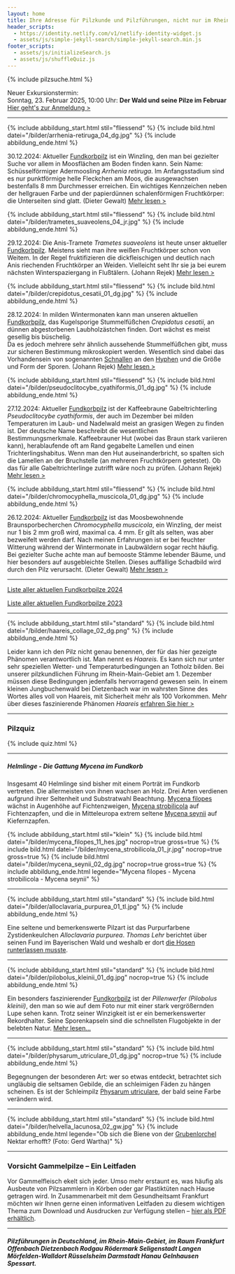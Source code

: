 ```yaml
---
layout: home
title: Ihre Adresse für Pilzkunde und Pilzführungen, nicht nur im Rhein-Main-Gebiet
header_scripts:
  - https://identity.netlify.com/v1/netlify-identity-widget.js
  - assets/js/simple-jekyll-search/simple-jekyll-search.min.js
footer_scripts:
  - assets/js/initializeSearch.js
  - assets/js/shuffleQuiz.js
---
```

{% include pilzsuche.html %}

Neuer Exkursionstermin:\
Sonntag, 23. Februar 2025, 10:00 Uhr: **Der Wald und seine Pilze im Februar**\
[Hier geht's zur Anmeldung >](/termine)

- - -

{% include abbildung_start.html stil="fliessend" %}
{% include bild.html datei="/bilder/arrhenia-retiruga_04_dg.jpg" %}
{% include abbildung_ende.html %}

30.12.2024: Aktueller [Fundkorbpilz](AA "Glossar-") ist ein Winzling, den man bei gezielter Suche vor allem in Moosflächen am Boden finden kann. Sein Name: Schüsselförmiger Adermoosling *Arrhenia retiruga*. Im Anfangsstadium sind es nur punktförmige helle Fleckchen am Moos, die ausgewachsen bestenfalls 8 mm Durchmesser erreichen. Ein wichtiges Kennzeichen neben der hellgrauen Farbe und der papierdünnen schalenförmigen Fruchtkörper: die Unterseiten sind glatt. (Dieter Gewalt) [Mehr lesen >](/pilze/arrhenia-retiruga-schüsselförmiger-adermoosling) <div style="clear:  both"></div>

{% include abbildung_start.html stil="fliessend" %}
{% include bild.html datei="/bilder/trametes_suaveolens_04_jr.jpg" %}
{% include abbildung_ende.html %}

29.12.2024: Die Anis-Tramete *Trametes suaveolens* ist heute unser aktueller [Fundkorbpilz](AA "Glossar-"). Meistens sieht man ihre weißen Fruchtkörper schon von Weitem. In der Regel fruktifizieren die dickfleischigen und deutlich nach Anis riechenden Fruchtkörper an Weiden. Vielleicht seht Ihr sie ja bei eurem nächsten Winterspaziergang in Flußtälern. (Johann Rejek) [Mehr lesen >](/pilze/trametes-suaveolens-anis-tramete)

<div style="clear: both"></div>  

{% include abbildung_start.html stil="fliessend" %}
{% include bild.html datei="/bilder/crepidotus_cesatii_01_dg.jpg" %}
{% include abbildung_ende.html %}

28.12.2024: In milden Wintermonaten kann man unseren aktuellen [Fundkorbpilz](AA "Glossar-"), das Kugelsporige Stummelfüßchen *Crepidotus cesatii*, an dünnen abgestorbenen Laubholzästchen finden. Dort wächst es meist gesellig bis büschelig. <br> Da es jedoch mehrere sehr ähnlich aussehende Stummelfüßchen gibt, muss zur sicheren Bestimmung mikroskopiert werden. Wesentlich sind dabei das Vorhandensein von sogenannten [Schnallen](Schnallen "Glossar") an den [Hyphen](Hyphen "Glossar") und die Größe und Form der Sporen. (Johann Rejek) [Mehr lesen >](/pilze/crepidotus-cesatii-kugelsporiges-stummelfüßchen)

<div style="clear: both"></div>   

{% include abbildung_start.html stil="fliessend" %}
{% include bild.html datei="/bilder/pseudoclitocybe_cyathiformis_01_dg.jpg" %}
{% include abbildung_ende.html %}

27.12.2024: Aktueller [Fundkorbpilz](AA "Glossar-") ist der Kaffeebraune Gabeltrichterling *Pseudoclitocybe cyathiformis*, der auch im Dezember bei milden Temperaturen im Laub- und Nadelwald meist an grasigen Wegen zu finden ist. Der deutsche Name beschreibt die wesentlichen Bestimmungsmerkmale. Kaffeebrauner Hut (wobei das Braun stark variieren kann), herablaufende oft am Rand gegabelte Lamellen und einen Trichterlingshabitus. Wenn man den Hut auseinanderbricht, so spalten sich die Lamellen an der Bruchstelle (an mehreren Fruchtkörpern getestet). Ob das für alle Gabeltrichterlinge zutrifft wäre noch zu prüfen. (Johann Rejek) [Mehr lesen >](/pilze/pseudoclitocybe-cyathiformis-kaffeebrauner-gabeltrichterling)

<div style="clear: both"></div>  

{% include abbildung_start.html stil="fliessend" %}
{% include bild.html datei="/bilder/chromocyphella_muscicola_01_dg.jpg" %}
{% include abbildung_ende.html %}

26.12.2024: Aktueller [Fundkorbpilz](AA "Glossar-") ist das Moosbewohnende Braunsporbecherchen *Chromocyphella muscicola*, ein Winzling, der meist nur 1 bis 2 mm groß wird, maximal ca. 4 mm. Er gilt als selten, was aber bezweifelt werden darf. Nach meinen Erfahrungen ist er bei feuchter Witterung während der Wintermonate in Laubwäldern sogar recht häufig. Bei gezielter Suche achte man auf bemooste Stämme lebender Bäume, und hier besonders auf ausgebleichte Stellen. Dieses auffällige Schadbild wird durch den Pilz verursacht. (Dieter Gewalt) [Mehr lesen >](/pilze/chromocyphella-muscicola-moosbewohnendes-braunsporbecherchen)

<div style="clear:  both"></div>

- - -

[Liste aller aktuellen Fundkorbpilze 2024](/artikel/liste-aller-aktuellen-fundkorbpilze-2024.html)

[Liste aller aktuellen Fundkorbpilze 2023](/artikel/liste-aller-aktuellen-fundkorbpilze-2023.html)

- - -

{% include abbildung_start.html stil="standard" %}
{% include bild.html datei="/bilder/haareis_collage_02_dg.png" %}
{% include abbildung_ende.html %}

Leider kann ich den Pilz nicht genau benennen, der für das hier gezeigte Phänomen verantwortlich ist. Man nennt es *Haareis.* Es kann sich nur unter sehr speziellen Wetter- und Temperaturbedingungen an Totholz bilden. Bei unserer pilzkundlichen Führung im Rhein-Main-Gebiet am 1. Dezember müssen diese Bedingungen jedenfalls hervorragend gewesen sein. In einem kleinen Jungbuchenwald bei Dietzenbach war im wahrsten Sinne des Wortes alles voll von Haareis, mit Sicherheit mehr als 100 Vorkommen. Mehr über dieses faszinierende Phänomen *Haareis* [erfahren Sie hier >](/artikel/haareis) 

- - -

### Pilzquiz

{% include quiz.html %}

- - -

##### Helmlinge - Die Gattung *Mycena* im Fundkorb

Insgesamt 40 Helmlinge sind bisher mit einem Porträt im Fundkorb vertreten. Die allermeisten von ihnen wachsen an Holz. Drei Arten verdienen aufgrund ihrer Seltenheit und Substratwahl Beachtung. [Mycena filopes](/pilze/mycena-filopes-zerbrechlicher-fadenhelmling) wächst in Augenhöhe auf Fichtenzweigen, [Mycena strobilicola](/pilze/mycena-strobilicola-fichtenzapfenhelmling) auf Fichtenzapfen, und die in Mitteleuropa extrem seltene [Mycena seynii](/pilze/mycena-seynii-mediterraner-kiefernzapfenhelmling) auf Kiefernzapfen.

{% include abbildung_start.html stil="klein" %}
{% include bild.html datei="/bilder/mycena_filopes_11_hes.jpg" nocrop=true gross=true %}
{% include bild.html datei="/bilder/mycena_strobilicola_01_jr.jpg" nocrop=true gross=true %}
{% include bild.html datei="/bilder/mycena_seynii_02_dg.jpg" nocrop=true gross=true %}
{% include abbildung_ende.html legende="Mycena filopes - Mycena strobilicola - Mycena seynii" %}

- - -

{% include abbildung_start.html stil="standard" %}
{% include bild.html datei="/bilder/alloclavaria_purpurea_01_tl.jpg" %}
{% include abbildung_ende.html %}

Eine seltene und bemerkenswerte Pilzart ist das Purpurfarbene Zystidenkeulchen *Alloclavaria purpurea*. *Thomas Lehr* berichtet über seinen Fund im Bayerischen Wald und weshalb er dort [die Hosen runterlassen musste](/pilze/alloclavaria-purpurea-purpurfarbenes-zystidenkeulchen).

- - -

{% include abbildung_start.html stil="standard" %}
{% include bild.html datei="/bilder/pilobolus_kleinii_01_dg.jpg" nocrop=true %}
{% include abbildung_ende.html %}

Ein besonders faszinierender [Fundkorbpilz](AA "Glossar-") ist der *Pillenwerfer (Pilobolus kleinii)*, den man so wie auf dem Foto nur mit einer stark vergrößernden Lupe sehen kann. Trotz seiner Winzigkeit ist er ein bemerkenswerter Rekordhalter. Seine Sporenkapseln sind die schnellsten Flugobjekte in der belebten Natur. [Mehr lesen...](/pilze/pilobolus-kleinii-pillenwerfer)

- - -

{% include abbildung_start.html stil="standard" %}
{% include bild.html datei="/bilder/physarum_utriculare_01_dg.jpg" nocrop=true %}
{% include abbildung_ende.html %}

Begegnungen der besonderen Art: wer so etwas entdeckt, betrachtet sich ungläubig die seltsamen Gebilde, die an schleimigen Fäden zu hängen scheinen. Es ist der Schleimpilz [Physarum utriculare](/pilze/physarum-utriculare-fadenfruchtschleimpilz), der bald seine Farbe verändern wird.

- - -

{% include abbildung_start.html stil="standard" %}
{% include bild.html datei="/bilder/helvella_lacunosa_02_gw.jpg" %}
{% include abbildung_ende.html legende="Ob sich die Biene von der <a href='/pilze/helvella-lacunosa-grubenlorchel'>Grubenlorchel</a> Nektar erhofft?  (Foto: Gerd Wartha)" %}

- - -

### Vorsicht Gammelpilze – Ein Leitfaden

Vor Gammelfleisch ekelt sich jeder. Umso mehr erstaunt es, was häufig als Ausbeute von Pilzsammlern in Körben oder gar Plastiktüten nach Hause getragen wird. In Zusammenarbeit mit dem Gesundheitsamt Frankfurt möchten wir Ihnen gerne einen informativen Leitfaden zu diesem wichtigen Thema zum Download und Ausdrucken zur Verfügung stellen – [hier als PDF erhältlich](/assets/docs/Fundkorb.de-Gammelpilze.pdf).

- - -

##### Pilzführungen in Deutschland, im Rhein-Main-Gebiet, im Raum Frankfurt Offenbach Dietzenbach Rodgau Rödermark Seligenstadt Langen Mörfelden-Walldort Rüsselsheim Darmstadt Hanau Gelnhausen Spessart.